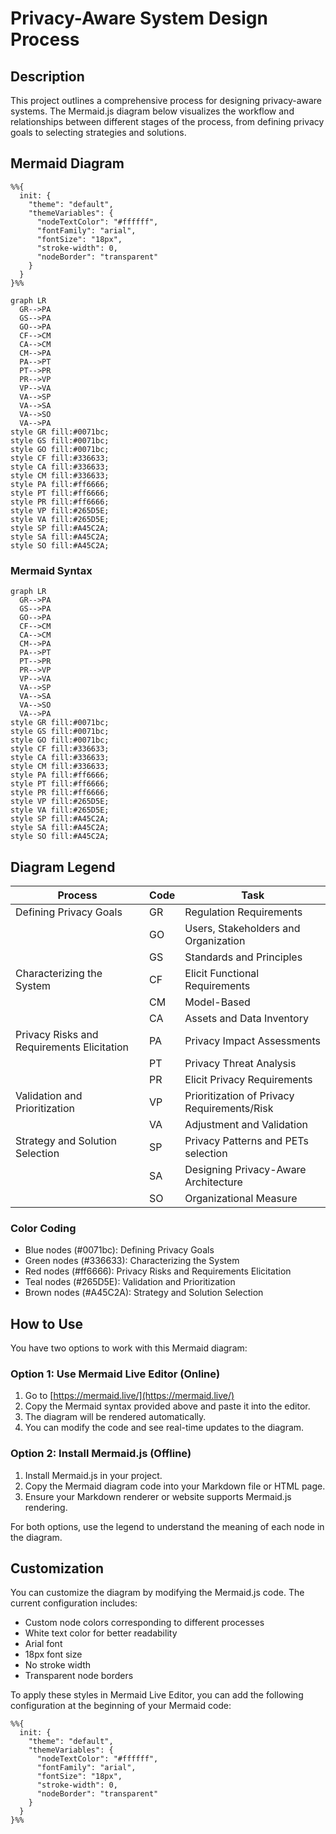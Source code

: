 # Privacy-Aware System Design Process

## Description

This project outlines a comprehensive process for designing privacy-aware systems. The Mermaid.js diagram below visualizes the workflow and relationships between different stages of the process, from defining privacy goals to selecting strategies and solutions.

## Mermaid Diagram

```mermaid
%%{
  init: {
    "theme": "default",
    "themeVariables": {
      "nodeTextColor": "#ffffff",
      "fontFamily": "arial",
      "fontSize": "18px",
      "stroke-width": 0,
      "nodeBorder": "transparent"
    }
  }
}%%

graph LR
  GR-->PA
  GS-->PA
  GO-->PA
  CF-->CM
  CA-->CM
  CM-->PA
  PA-->PT
  PT-->PR
  PR-->VP
  VP-->VA
  VA-->SP
  VA-->SA
  VA-->SO
  VA-->PA
style GR fill:#0071bc;
style GS fill:#0071bc;
style GO fill:#0071bc;
style CF fill:#336633;
style CA fill:#336633;
style CM fill:#336633;
style PA fill:#ff6666;
style PT fill:#ff6666;
style PR fill:#ff6666;
style VP fill:#265D5E;
style VA fill:#265D5E;
style SP fill:#A45C2A;
style SA fill:#A45C2A;
style SO fill:#A45C2A;
```

### Mermaid Syntax

```
graph LR
  GR-->PA
  GS-->PA
  GO-->PA
  CF-->CM
  CA-->CM
  CM-->PA
  PA-->PT
  PT-->PR
  PR-->VP
  VP-->VA
  VA-->SP
  VA-->SA
  VA-->SO
  VA-->PA
style GR fill:#0071bc;
style GS fill:#0071bc;
style GO fill:#0071bc;
style CF fill:#336633;
style CA fill:#336633;
style CM fill:#336633;
style PA fill:#ff6666;
style PT fill:#ff6666;
style PR fill:#ff6666;
style VP fill:#265D5E;
style VA fill:#265D5E;
style SP fill:#A45C2A;
style SA fill:#A45C2A;
style SO fill:#A45C2A;
```

## Diagram Legend

| Process | Code | Task |
|---------|------|------|
| Defining Privacy Goals | GR | Regulation Requirements |
| | GO | Users, Stakeholders and Organization |
| | GS | Standards and Principles |
| Characterizing the System | CF | Elicit Functional Requirements |
| | CM | Model-Based |
| | CA | Assets and Data Inventory |
| Privacy Risks and Requirements Elicitation | PA | Privacy Impact Assessments |
| | PT | Privacy Threat Analysis |
| | PR | Elicit Privacy Requirements |
| Validation and Prioritization | VP | Prioritization of Privacy Requirements/Risk |
| | VA | Adjustment and Validation |
| Strategy and Solution Selection | SP | Privacy Patterns and PETs selection |
| | SA | Designing Privacy-Aware Architecture |
| | SO | Organizational Measure |

### Color Coding

- Blue nodes (#0071bc): Defining Privacy Goals
- Green nodes (#336633): Characterizing the System
- Red nodes (#ff6666): Privacy Risks and Requirements Elicitation
- Teal nodes (#265D5E): Validation and Prioritization
- Brown nodes (#A45C2A): Strategy and Solution Selection

## How to Use

You have two options to work with this Mermaid diagram:

### Option 1: Use Mermaid Live Editor (Online)

1. Go to [https://mermaid.live/](https://mermaid.live/)
2. Copy the Mermaid syntax provided above and paste it into the editor.
3. The diagram will be rendered automatically.
4. You can modify the code and see real-time updates to the diagram.

### Option 2: Install Mermaid.js (Offline)

1. Install Mermaid.js in your project.
2. Copy the Mermaid diagram code into your Markdown file or HTML page.
3. Ensure your Markdown renderer or website supports Mermaid.js rendering.

For both options, use the legend to understand the meaning of each node in the diagram.

## Customization

You can customize the diagram by modifying the Mermaid.js code. The current configuration includes:

- Custom node colors corresponding to different processes
- White text color for better readability
- Arial font
- 18px font size
- No stroke width
- Transparent node borders

To apply these styles in Mermaid Live Editor, you can add the following configuration at the beginning of your Mermaid code:

```
%%{
  init: {
    "theme": "default",
    "themeVariables": {
      "nodeTextColor": "#ffffff",
      "fontFamily": "arial",
      "fontSize": "18px",
      "stroke-width": 0,
      "nodeBorder": "transparent"
    }
  }
}%%
```
